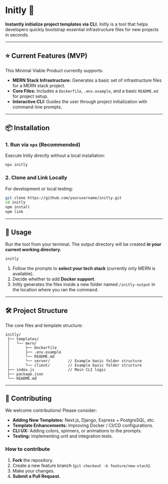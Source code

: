 # **Initly** 🚀

**Instantly initialize project templates via CLI.** Initly is a tool that helps developers quickly bootstrap essential infrastructure files for new projects in seconds.

-----

## ⭐️ Current Features (MVP)

This Minimal Viable Product currently supports:

  * **MERN Stack Infrastructure:** Generates a basic set of infrastructure files for a MERN stack project.
  * **Core Files:** Includes a `Dockerfile`, `.env.example`, and a basic `README.md` for project setup.
  * **Interactive CLI:** Guides the user through project initialization with command-line prompts.

-----

## 📦 Installation

### 1\. Run via `npx` (Recommended)

Execute Initly directly without a local installation:

```bash
npx initly
```

### 2\. Clone and Link Locally

For development or local testing:

```bash
git clone https://github.com/yourusername/initly.git
cd initly
npm install
npm link
```

-----

## 🚀 Usage

Run the tool from your terminal. The output directory will be created **in your current working directory.**

```bash
initly
```

1.  Follow the prompts to **select your tech stack** (currently only MERN is available).
2.  Decide whether to add **Docker support**.
3.  Initly generates the files inside a new folder named `/initly-output` in the location where you ran the command.

-----

## 🛠️ Project Structure

The core files and template structure:

```
initly/
 ├── templates/
 │   └── mern/
 │       ├── Dockerfile
 │       ├── .env.example
 │       └── README.md
 │       └── server/        // Example basic folder structure
 │       └── client/        // Example basic folder structure
 ├── index.js               // Main CLI logic
 ├── package.json
 └── README.md
```

-----

## 🤝 Contributing

We welcome contributions\! Please consider:

  * **Adding New Templates:** Next.js, Django, Express + PostgreSQL, etc.
  * **Template Enhancements:** Improving Docker / CI/CD configurations.
  * **CLI UX:** Adding colors, spinners, or animations to the prompts.
  * **Testing:** Implementing unit and integration tests.

### How to contribute

1.  **Fork** the repository.
2.  Create a new feature branch (`git checkout -b feature/new-stack`).
3.  Make your changes.
4.  **Submit a Pull Request.**

